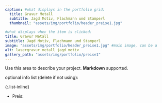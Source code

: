 ```yaml
---
caption: #what displays in the portfolio grid:
  title: Gravur Metall
  subtitle: Jagd Motiv, Flachmann und Stamperl
  thumbnail: "assets/img/portfolio/header_preise1.jpg"
  
#what displays when the item is clicked:
title: Gravur Metall
subtitle: Jagd Motiv, Flachmann und Stamperl
image: "assets/img/portfolio/header_preise1.jpg" #main image, can be a link or a file in assets/img/portfolio
alt: lasergravur metall jagd motiv
gallery_path: "assets/img/portfolio/preise1"
---
```

Use this area to describe your project. **Markdown** supported.

optional info list (delete if not using):

{:.list-inline} 
- Preis: 

